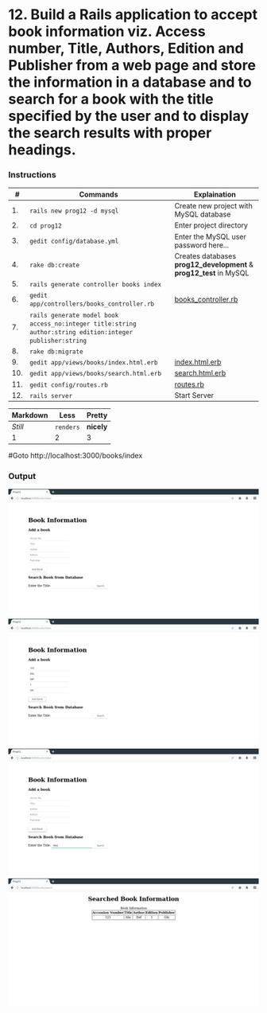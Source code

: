 # 12. Build a Rails application to accept book information viz. Access number, Title, Authors, Edition and Publisher from a web page and store the information in a database and to search for a book with the title specified by the user and to display the search results with proper headings.

### Instructions
\# | Commands | Explaination
--- | --- | ---
1. | `rails new prog12 -d mysql` | Create new project with MySQL database
2. | `cd prog12` | Enter project directory
3. | `gedit config/database.yml` | Enter the MySQL user password here...
4. | `rake db:create` | Creates databases **prog12_development** & **prog12_test** in MySQL
5. | `rails generate controller books index` |
6. | `gedit app/controllers/books_controller.rb` | [books_controller.rb](books_controller.rb)
7. | `rails generate model book access_no:integer title:string author:string edition:integer publisher:string` |
8. | `rake db:migrate` |
9. | `gedit app/views/books/index.html.erb` | [index.html.erb](index.html.erb)
10. | `gedit app/views/books/search.html.erb` | [search.html.erb](search.html.erb)
11. | `gedit config/routes.rb` | [routes.rb](routes.rb)
12. | `rails server` | Start Server

Markdown | Less | Pretty
--- | --- | ---
*Still* | `renders` | **nicely**
1 | 2 | 3

#Goto http://localhost:3000/books/index
### Output
![](1.png)
![](2.png)
![](3.png)
![](4.png)